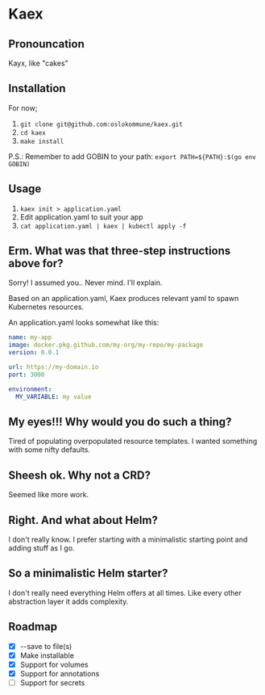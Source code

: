 # Kaex

## Pronouncation
Kayx, like "cakes"

## Installation
For now;
1. `git clone git@github.com:oslokommune/kaex.git`
2. `cd kaex`
3. `make install`

P.S.: Remember to add GOBIN to your path: `export PATH=${PATH}:$(go env GOBIN)`

## Usage
1. `kaex init > application.yaml`
2. Edit application.yaml to suit your app
3. `cat application.yaml | kaex | kubectl apply -f`

## Erm. What was that three-step instructions above for?
Sorry! I assumed you.. Never mind. I'll explain.

Based on an application.yaml, Kaex produces relevant yaml to spawn Kubernetes
resources.

An application.yaml looks somewhat like this:
```yaml
name: my-app
image: docker.pkg.github.com/my-org/my-repo/my-package
version: 0.0.1

url: https://my-domain.io
port: 3000

environment:
  MY_VARIABLE: my value
```

## My eyes!!! Why would you do such a thing?
Tired of populating overpopulated resource templates. I wanted something with
some nifty defaults.

## Sheesh ok. Why not a CRD?
Seemed like more work.

## Right. And what about Helm?
I don't really know. I prefer starting with a minimalistic starting point and
adding stuff as I go.

## So a minimalistic Helm starter?
I don't really need everything Helm offers at all times. Like every other
abstraction layer it adds complexity.


## Roadmap

- [x] --save to file(s)
- [x] Make installable
- [x] Support for volumes
- [x] Support for annotations
- [ ] Support for secrets
